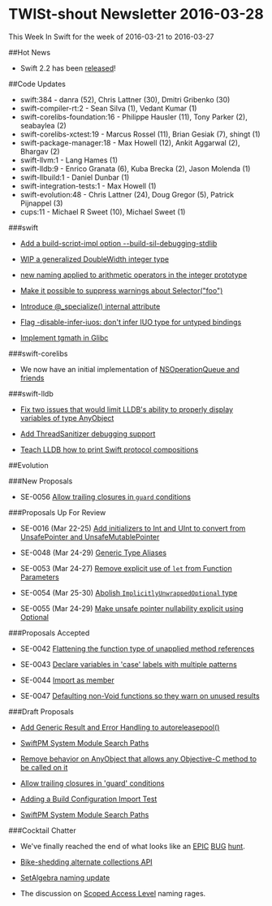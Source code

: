 # TWISt-shout Newsletter 2016-03-28
This Week In Swift for the week of 2016-03-21 to 2016-03-27

##Hot News

* Swift 2.2 has been [released](https://swift.org/blog/swift-2-2-released)!

##Code Updates

* swift:384 - danra (52), Chris Lattner (30), Dmitri Gribenko (30)
* swift-compiler-rt:2 - Sean Silva (1), Vedant Kumar (1)
* swift-corelibs-foundation:16 - Philippe Hausler (11), Tony Parker (2), seabaylea (2)
* swift-corelibs-xctest:19 - Marcus Rossel (11), Brian Gesiak (7), shingt (1)
* swift-package-manager:18 - Max Howell (12), Ankit Aggarwal (2), Bhargav (2)
* swift-llvm:1 - Lang Hames (1)
* swift-lldb:9 - Enrico Granata (6), Kuba Brecka (2), Jason Molenda (1)
* swift-llbuild:1 - Daniel Dunbar (1)
* swift-integration-tests:1 - Max Howell (1)
* swift-evolution:48 - Chris Lattner (24), Doug Gregor (5), Patrick Pijnappel (3)
* cups:11 - Michael R Sweet (10), Michael Sweet (1)

###swift

* [Add a build-script-impl option --build-sil-debugging-stdlib](https://github.com/apple/swift/commit/c8d61fce9fc981719e9677a18cb44d3e0fc61a35)

* [WIP a generalized DoubleWidth integer type](https://github.com/apple/swift/commit/2191ab21c655d45882333af0d6e0f3dbc247a36b)

* [new naming applied to arithmetic operators in the integer prototype](https://github.com/apple/swift/commit/164f42fe444e7fe5021705822266dca95686a61c)
  
* [Make it possible to suppress warnings about Selector("foo")](https://github.com/apple/swift/commit/6cbffa7c2a0cb023dc351f60bffa29e859072bac)

* [Introduce @_specialize(<type list>) internal attribute](https://github.com/apple/swift/commit/482b264afc9a2ebb2fdcdac933401b11461e3cd4)
	
* [Flag -disable-infer-iuos: don't infer IUO type for untyped bindings](https://github.com/apple/swift/commit/4cc75187c61d0976c8aefd8ecb55844e2bb1ec82)

* [Implement tgmath in Glibc](https://github.com/apple/swift/commit/91108b46023c5f1db8bbdcf8b025f3e06eed9355)

###swift-corelibs

* We now have an initial implementation of [NSOperationQueue and friends](http://thread.gmane.org/gmane.comp.lang.swift.corelibs/522)

###swift-lldb

* [Fix two issues that would limit LLDB's ability to properly display variables of type AnyObject](https://github.com/apple/swift-lldb/commit/2187121e33490c0ad97bc5421b2776fdc12c18fb)

* [Add ThreadSanitizer debugging support](https://github.com/apple/swift-lldb/commit/405ffc66e526df137a4d62714f80dbf1f3586e53)

* [Teach LLDB how to print Swift protocol compositions](https://github.com/apple/swift-lldb/commit/01c4634a7d153d7ea221496e341eb920e8236ed9)

##Evolution

###New Proposals

* SE-0056 [Allow trailing closures in `guard` conditions](https://github.com/apple/swift-evolution/blob/master/proposals/0056-trailing-closures-in-guard.md)

###Proposals Up For Review

* SE-0016 (Mar 22-25) [Add initializers to Int and UInt to convert from UnsafePointer and UnsafeMutablePointer](https://github.com/apple/swift-evolution/blob/master/proposals/0016-initializers-for-converting-unsafe-pointers-to-ints.md)

* SE-0048 (Mar 24-29) [Generic Type Aliases](https://github.com/apple/swift-evolution/blob/master/proposals/0048-generic-typealias.md)

* SE-0053 (Mar 24-27) [Remove explicit use of `let` from Function Parameters](https://github.com/apple/swift-evolution/blob/master/proposals/0053-remove-let-from-function-parameters.md)

* SE-0054 (Mar 25-30) [Abolish `ImplicitlyUnwrappedOptional` type](https://github.com/apple/swift-evolution/blob/master/proposals/0054-abolish-iuo.md)

* SE-0055 (Mar 24-29) [Make unsafe pointer nullability explicit using Optional](https://github.com/apple/swift-evolution/blob/master/proposals/0055-optional-unsafe-pointers.md)

###Proposals Accepted

* SE-0042 [Flattening the function type of unapplied method references](https://github.com/apple/swift-evolution/blob/master/proposals/0042-flatten-method-types.md)

* SE-0043 [Declare variables in 'case' labels with multiple patterns](https://github.com/apple/swift-evolution/blob/master/proposals/0043-declare-variables-in-case-labels-with-multiple-patterns.md)

* SE-0044 [Import as member](https://github.com/apple/swift-evolution/blob/master/proposals/0044-import-as-member.md)

* SE-0047 [Defaulting non-Void functions so they warn on unused results](https://github.com/apple/swift-evolution/blob/master/proposals/0047-nonvoid-warn.md)
  
###Draft Proposals

* [Add Generic Result and Error Handling to autoreleasepool()](https://github.com/tjw/swift-evolution/blob/SR-842/proposals/NNNN-autoreleasepool-signature.md)

* [SwiftPM System Module Search Paths](http://thread.gmane.org/gmane.comp.lang.swift.evolution/12778)

* [Remove behavior on AnyObject that allows any Objective-C method to be called on it](http://thread.gmane.org/gmane.comp.lang.swift.evolution/12710)

* [Allow trailing closures in 'guard'	conditions](http://thread.gmane.org/gmane.comp.lang.swift.evolution/12718)

* [Adding a Build Configuration Import Test](http://thread.gmane.org/gmane.comp.lang.swift.evolution/12697)

* [SwiftPM System Module Search Paths](httphttp://thread.gmane.org/gmane.comp.lang.swift.evolution/12778)

###Cocktail Chatter

* We've finally reached the end of what looks like an [EPIC](http://thread.gmane.org/gmane.comp.lang.swift.devel/1174) [BUG](http://thread.gmane.org/gmane.comp.lang.swift.user/1410) [hunt](http://thread.gmane.org/gmane.comp.lang.swift.devel/1258).

* [Bike-shedding alternate collections API](http://thread.gmane.org/gmane.comp.lang.swift.evolution/12856)

* [SetAlgebra naming update](http://thread.gmane.org/gmane.comp.lang.swift.evolution/12948)

* The discussion on [Scoped Access Level](http://thread.gmane.org/gmane.comp.lang.swift.evolution/12183) naming rages.

